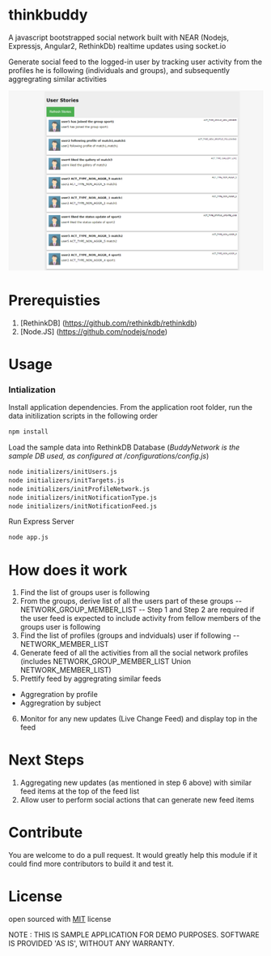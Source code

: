 # thinkbuddy
A javascript bootstrapped social network built with NEAR (Nodejs, Expressjs, Angular2, RethinkDb) realtime updates using socket.io

Generate social feed to the logged-in user by tracking user activity from the profiles he is following (individuals and groups), and subsequently aggregrating similar activities

![Personalized Social Feed](/social_feed.PNG "Personalized Social Feed")

# Prerequisties
1. [RethinkDB] (https://github.com/rethinkdb/rethinkdb)
2. [Node.JS] (https://github.com/nodejs/node)

# Usage

### Intialization
Install application dependencies. From the application root folder, run the data initilization scripts in the following order
```bash
npm install
``` 
Load the sample data into RethinkDB Database (*BuddyNetwork is the sample DB used, as configured at /configurations/config.js*)
```bash
node initializers/initUsers.js
node initializers/initTargets.js
node initializers/initProfileNetwork.js
node initializers/initNotificationType.js
node initializers/initNotificationFeed.js
``` 
Run Express Server
```bash
node app.js
``` 
# How does it work
1. Find the list of groups user is following
2. From the groups, derive list of all the users part of these groups -- NETWORK_GROUP_MEMBER_LIST
  -- Step 1 and Step 2 are required if the user feed is expected to include activity from fellow members of the groups user is following
3. Find the list of profiles (groups and indviduals) user if following -- NETWORK_MEMBER_LIST
4. Generate feed of all the activities from all the social network profiles 
  (includes NETWORK_GROUP_MEMBER_LIST Union NETWORK_MEMBER_LIST)
5. Prettify feed by aggregrating similar feeds
  * Aggregration by profile
  * Aggregration by subject
6. Monitor for any new updates (Live Change Feed) and display top in the feed

# Next Steps
1. Aggregating new updates (as mentioned in step 6 above) with similar feed items at the top of the feed list
2. Allow user to perform social actions that can generate new feed items

# Contribute
You are welcome to do a pull request. It would greatly help this module if it could find more contributors to build it and test it.

# License
open sourced with [MIT](./License.md) license

NOTE : THIS IS SAMPLE APPLICATION FOR DEMO PURPOSES. SOFTWARE IS PROVIDED 'AS IS', WITHOUT ANY WARRANTY.
